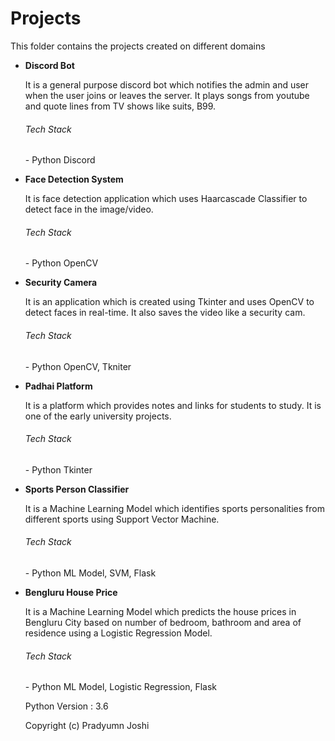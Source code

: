 # Projects

<p>This folder contains the projects created on different domains</p>
<ul>
<li><b>Discord Bot</b> <p>It is a general purpose discord bot which notifies the admin and user when the user joins or leaves the server. It plays songs from youtube and quote lines from TV shows like suits, B99. 
  <br><h6>Tech Stack</h6> - Python Discord</p></li>

<li><b>Face Detection System</b> <p>It is face detection application which uses Haarcascade Classifier to detect face in the image/video. 
  <br><h6>Tech Stack</h6> - Python OpenCV</p></li>

<li><b>Security Camera</b> <p>It is an application which is created using Tkinter and uses OpenCV to detect faces in real-time. It also saves the video like a security cam. 
  <br><h6>Tech Stack</h6> - Python OpenCV, Tkniter</p></li>

<li><b>Padhai Platform</b> <p>It is a platform which provides notes and links for students to study. It is one of the early university projects.
  <br><h6>Tech Stack</h6> - Python Tkinter</p></li>

<li><b>Sports Person Classifier</b> <p>It is a Machine Learning Model which identifies sports personalities from different sports using Support Vector Machine.
  <br><h6>Tech Stack</h6> - Python ML Model, SVM, Flask</p></li>

<li><b>Bengluru House Price</b> <p>It is a Machine Learning Model which predicts the house prices in Bengluru City based on number of bedroom, bathroom and area of residence using a Logistic Regression Model.
  <br><h6>Tech Stack</h6> - Python ML Model, Logistic Regression, Flask</p></li>

Python Version : 3.6

Copyright (c) Pradyumn Joshi 
